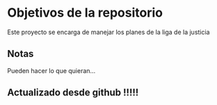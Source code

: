 # Objetivos de la repositorio

Este proyecto se encarga de manejar los planes de la liga de la justicia


## Notas
Pueden hacer lo que quieran...

## Actualizado desde github !!!!!

